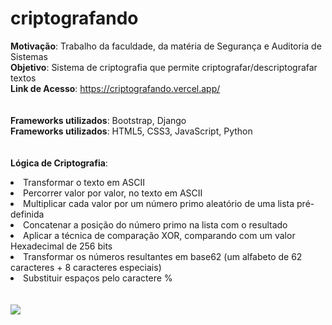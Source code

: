 # criptografando
<strong>Motivação</strong>: Trabalho da faculdade, da matéria de Segurança e Auditoria de Sistemas <br>
<strong>Objetivo</strong>: Sistema de criptografia que permite criptografar/descriptografar textos <br>
<strong>Link de Acesso</strong>: <a href="https://criptografando.vercel.app/">https://criptografando.vercel.app/</a> <br>
<br><br>
<strong>Frameworks utilizados</strong>: Bootstrap, Django <br>
<strong>Frameworks utilizados</strong>: HTML5, CSS3, JavaScript, Python <br>
<br><br>
<strong>Lógica de Criptografia</strong>: <br>
<li>Transformar o texto em ASCII</li>
<li>Percorrer valor por valor, no texto em ASCII</li>
<li>Multiplicar cada valor por um número primo aleatório de uma lista pré-definida</li>
<li>Concatenar a posição do número primo na lista com o resultado</li>
<li>Aplicar a técnica de comparação XOR, comparando com um valor Hexadecimal de 256 bits</li>
<li>Transformar os números resultantes em base62 (um alfabeto de 62 caracteres + 8 caracteres especiais)</li>
<li>Substituir espaços pelo caractere %</li>
<br> <br>
<img src="https://github.com/user-attachments/assets/244cf553-6e48-46f9-84bf-7a308da72380">
